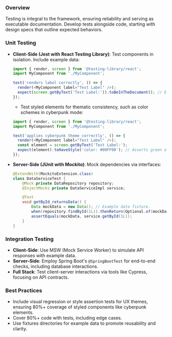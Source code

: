 
### Overview
Testing is integral to the framework, ensuring reliability and serving as executable documentation. Develop tests alongside code, starting with design specs that outline expected behaviors.

### Unit Testing
- **Client-Side (Jest with React Testing Library)**: Test components in isolation. Include example data:
  ```typescript
  import { render, screen } from '@testing-library/react';
  import MyComponent from './MyComponent';

  test('renders label correctly', () => {
    render(<MyComponent label="Test Label" />);
    expect(screen.getByText('Test Label:')).toBeInTheDocument(); // Educational: Asserts presence for UI verification.
  });
  ```
  - Test styled elements for thematic consistency, such as color schemes in cyberpunk mode:
  ```typescript
  import { render, screen } from '@testing-library/react';
  import MyComponent from './MyComponent';

  test('applies cyberpunk theme correctly', () => {
    render(<MyComponent label="Test Label" />);
    const element = screen.getByText('Test Label:');
    expect(element).toHaveStyle('color: #00FF00'); // Asserts green accent for cyberpunk UX verification.
  });

- **Server-Side (JUnit with Mockito)**: Mock dependencies via interfaces:
  ```java
  @ExtendWith(MockitoExtension.class)
  class DataServiceTest {
      @Mock private DataRepository repository;
      @InjectMocks private DataServiceImpl service;

      @Test
      void getById_returnsData() {
          Data mockData = new Data(); // Example data fixture.
          when(repository.findById(1L)).thenReturn(Optional.of(mockData));
          assertEquals(mockData, service.getById(1L));
      }
  }
  ```

### Integration Testing
- **Client-Side**: Use MSW (Mock Service Worker) to simulate API responses with example data.
- **Server-Side**: Employ Spring Boot's `@SpringBootTest` for end-to-end checks, including database interactions.
- **Full Stack**: Test client-server interactions via tools like Cypress, focusing on API contracts.

### Best Practices
- Include visual regression or style assertion tests for UX themes, ensuring 80%+ coverage of styled components like cyberpunk elements.
- Cover 80%+ code with tests, including edge cases.
- Use fixtures directories for example data to promote reusability and clarity.

